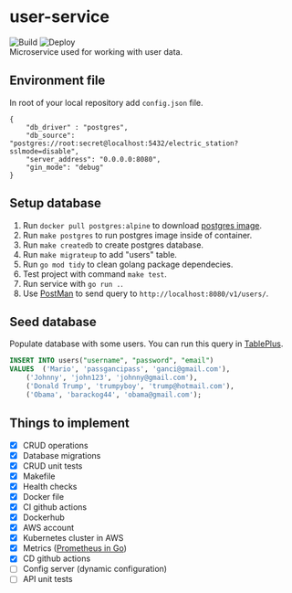 # user-service
![Build](https://github.com/rso-project-2021/user-service/actions/workflows/build.yml/badge.svg)
![Deploy](https://github.com/rso-project-2021/user-service/actions/workflows/deploy.yml/badge.svg)  
Microservice used for working with user data.

## Environment file
In root of your local repository add `config.json` file.
```
{
    "db_driver" : "postgres",
    "db_source": "postgres://root:secret@localhost:5432/electric_station?sslmode=disable",
    "server_address": "0.0.0.0:8080",
    "gin_mode": "debug"
}
```

## Setup database
1. Run `docker pull postgres:alpine` to download [postgres image](https://hub.docker.com/_/postgres).
2. Run `make postgres` to run postgres image inside of container.
3. Run `make createdb` to create postgres database.
4. Run `make migrateup` to add "users" table.
5. Run `go mod tidy` to clean golang package dependecies.
6. Test project with command `make test`.
7. Run service with `go run .`.
8. Use [PostMan](https://www.postman.com/) to send query to `http://localhost:8080/v1/users/`.

## Seed database
Populate database with some users. You can run this query in [TablePlus](https://tableplus.com/).
```sql
INSERT INTO users("username", "password", "email")
VALUES 	('Mario', 'passgancipass', 'ganci@gmail.com'),
	('Johnny', 'john123', 'johnny@gmail.com'),
	('Donald Trump', 'trumpyboy', 'trump@hotmail.com'),
	('Obama', 'barackog44', 'obama@gmail.com');
```

## Things to implement
- [x] CRUD operations
- [x] Database migrations
- [x] CRUD unit tests
- [x] Makefile
- [x] Health checks
- [x] Docker file
- [x] CI github actions
- [x] Dockerhub
- [x] AWS account
- [x] Kubernetes cluster in AWS
- [x] Metrics ([Prometheus in Go](https://prometheus.io/docs/guides/go-application/))
- [x] CD github actions
- [ ] Config server (dynamic configuration)
- [ ] API unit tests
